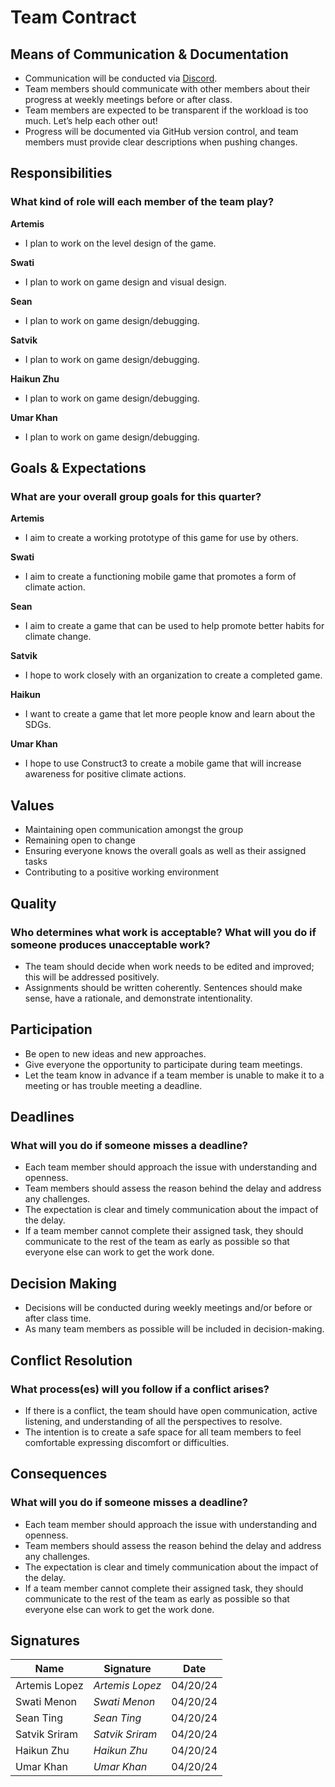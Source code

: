 # Team Contract
## Means of Communication & Documentation
- Communication will be conducted via [Discord](https://discord.gg/jP5PGZWX).
- Team members should communicate with other members about their progress at weekly meetings before or after class.
- Team members are expected to be transparent if the workload is too much. Let’s help each other out!
- Progress will be documented via GitHub version control, and team members must provide clear descriptions when pushing changes.

## Responsibilities
### What kind of role will each member of the team play? 
**Artemis**
- I plan to work on the level design of the game.

**Swati**
- I plan to work on game design and visual design. 
  
**Sean**
- I plan to work on game design/debugging.

**Satvik**
- I plan to work on game design/debugging.

**Haikun Zhu**
- I plan to work on game design/debugging.

**Umar Khan**
- I plan to work on game design/debugging.
  
## Goals & Expectations
### What are your overall group goals for this quarter?
**Artemis**
- I aim to create a working prototype of this game for use by others.

**Swati**
- I aim to create a functioning mobile game that promotes a form of climate action.

**Sean**
- I aim to create a game that can be used to help promote better habits for climate change.

**Satvik**
- I hope to work closely with an organization to create a completed game.

**Haikun**
- I want to create a game that let more people know and learn about the SDGs.

**Umar Khan**
- I hope to use Construct3 to create a mobile game that will increase awareness for positive climate actions. 
  
## Values
- Maintaining open communication amongst the group
- Remaining open to change
- Ensuring everyone knows the overall goals as well as their assigned tasks
- Contributing to a positive working environment

## Quality
### Who determines what work is acceptable? What will you do if someone produces unacceptable work?
- The team should decide when work needs to be edited and improved; this will be addressed positively. 
- Assignments should be written coherently. Sentences should make sense, have a rationale, and demonstrate intentionality.

## Participation
- Be open to new ideas and new approaches.
- Give everyone the opportunity to participate during team meetings.
- Let the team know in advance if a team member is unable to make it to a meeting or has trouble meeting a deadline. 

## Deadlines
### What will you do if someone misses a deadline?
- Each team member should approach the issue with understanding and openness. 
- Team members should assess the reason behind the delay and address any challenges.
- The expectation is clear and timely communication about the impact of the delay.
- If a team member cannot complete their assigned task, they should communicate to the rest of the team as early as possible so that everyone else can work to get the work done.

## Decision Making
- Decisions will be conducted during weekly meetings and/or before or after class time.
- As many team members as possible will be included in decision-making.

## Conflict Resolution
### What process(es) will you follow if a conflict arises?
- If there is a conflict, the team should have open communication, active listening, and understanding of all the perspectives to resolve. 
- The intention is to create a safe space for all team members to feel comfortable expressing discomfort or difficulties.

## Consequences
### What will you do if someone misses a deadline?
- Each team member should approach the issue with understanding and openness. 
- Team members should assess the reason behind the delay and address any challenges.
- The expectation is clear and timely communication about the impact of the delay.
- If a team member cannot complete their assigned task, they should communicate to the rest of the team as early as possible so that everyone else can work to get the work done.

## Signatures
| Name | Signature | Date|
| ---- | ---- | ---- |
| Artemis Lopez | *Artemis Lopez* | 04/20/24 |
| Swati Menon | *Swati Menon* | 04/20/24 |
| Sean Ting | *Sean Ting* | 04/20/24 |
| Satvik Sriram | *Satvik Sriram* | 04/20/24 |
| Haikun Zhu | *Haikun Zhu* | 04/20/24 |
| Umar Khan | *Umar Khan* | 04/20/24 |

